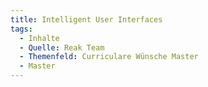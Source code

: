 ```yaml
---
title: Intelligent User Interfaces
tags:
  - Inhalte
  - Quelle: Reak Team
  - Themenfeld: Curriculare Wünsche Master
  - Master
---
```

